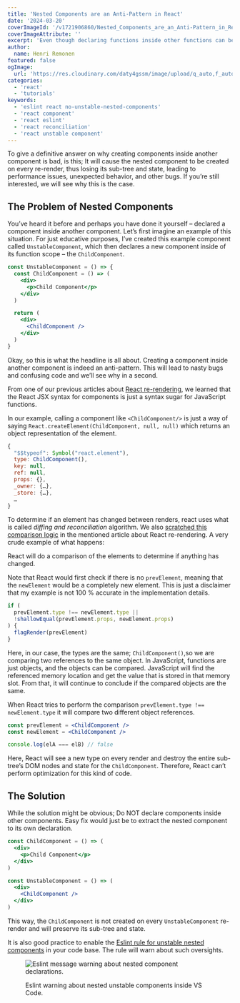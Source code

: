 ```yaml
---
title: 'Nested Components are an Anti-Pattern in React'
date: '2024-03-20'
coverImageId: '/v1721906860/Nested_Components_are_an_Anti-Pattern_in_React_sxuuit.webp'
coverImageAttribute: ''
excerpt: 'Even though declaring functions inside other functions can be a used technique to tackle problems, it is an anti-pattern in React. Using nested components in React will lead to performance issues and unexpected bugs, if you would like to know why that is, this is your chance to do so!'
author:
  name: Henri Remonen
featured: false
ogImage:
  url: 'https://res.cloudinary.com/daty4gssm/image/upload/q_auto,f_auto,w_1024/v1721906860/Nested_Components_are_an_Anti-Pattern_in_React_sxuuit.webp'
categories:
  - 'react'
  - 'tutorials'
keywords:
  - 'eslint react no-unstable-nested-components'
  - 'react component'
  - 'react eslint'
  - 'react reconciliation'
  - 'react unstable component'
---
```


To give a definitive answer on why creating components inside another component is bad, is this; It will cause the nested component to be created on every re-render, thus losing its sub-tree and state, leading to performance issues, unexpected behavior, and other bugs. If you’re still interested, we will see why this is the case.

## The Problem of Nested Components

You’ve heard it before and perhaps you have done it yourself – declared a component inside another component. Let’s first imagine an example of this situation. For just educative purposes, I’ve created this example component called `UnstableComponent`, which then declares a new component inside of its function scope – the `ChildComponent`.

```jsx
const UnstableComponent = () => {
  const ChildComponent = () => (
    <div>
      <p>Child Component</p>
    </div>
  )

  return (
    <div>
      <ChildComponent />
    </div>
  )
}
```

Okay, so this is what the headline is all about. Creating a component inside another component is indeed an anti-pattern. This will lead to nasty bugs and confusing code and we’ll see why in a second.

From one of our previous articles about [React re-rendering](https://www.hremonen.com/blog/how-react-re-renders#components-and-elements-in-react), we learned that the React JSX syntax for components is just a syntax sugar for JavaScript functions.

In our example, calling a component like `<ChildComponent/>` is just a way of saying `React.createElement(ChildComponent, null, null)` which returns an object representation of the element.

```js
{
  "$$typeof": Symbol("react.element"),
  type: ChildComponent(),
  key: null,
  ref: null,
  props: {},
  _owner: {…},
  _store: {…},
  …
}
```

To determine if an element has changed between renders, react uses what is called _diffing and reconciliation_ algorithm. We also [scratched this comparison logic](https://www.hremonen.com/blog/how-react-re-renders#about-the-comparison) in the mentioned article about React re-rendering. A very crude example of what happens:

React will do a comparison of the elements to determine if anything has changed.

Note that React would first check if there is no `prevElement`, meaning that the `newElement` would be a completely new element. This is just a disclaimer that my example is not 100 % accurate in the implementation details.

```js
if (
  prevElement.type !== newElement.type ||
  !shallowEqual(prevElement.props, newElement.props)
) {
  flagRender(prevElement)
}
```

Here, in our case, the types are the same; `ChildComponent()`,so we are comparing two references to the same object. In JavaScript, functions are just objects, and the objects can be compared. JavaScript will find the referenced memory location and get the value that is stored in that memory slot. From that, it will continue to conclude if the compared objects are the same.

When React tries to perform the comparison `prevElement.type !== newElement.type` it will compare two different object references.

```jsx
const prevElement = <ChildComponent />
const newElement = <ChildComponent />

console.log(elA === elB) // false
```

Here, React will see a new type on every render and destroy the entire sub-tree’s DOM nodes and state for the `ChildComponent`. Therefore, React can’t perform optimization for this kind of code.

## The Solution

While the solution might be obvious; Do NOT declare components inside other components. Easy fix would just be to extract the nested component to its own declaration.

```jsx
const ChildComponent = () => (
  <div>
    <p>Child Component</p>
  </div>
)

const UnstableComponent = () => (
  <div>
    <ChildComponent />
  </div>
)
```

This way, the `ChildComponent` is not created on every `UnstableComponent` re-render and will preserve its sub-tree and state.

It is also good practice to enable the [Eslint rule for unstable nested components](https://github.com/jsx-eslint/eslint-plugin-react/blob/master/docs/rules/no-unstable-nested-components.md) in your code base. The rule will warn about such oversights.

<figure>

![Eslint message warning about nested component declarations.](https://res.cloudinary.com/daty4gssm/image/upload/q_auto,f_auto,h_150/v1721906869/Eslint_-_no_unstable_nested_components_warning_message_bstd87.webp 'Eslint-no-unstable-nested-components-warning-message')

<figcaption>

Eslint warning about nested unstable components inside VS Code.

</figcaption>

</figure>
